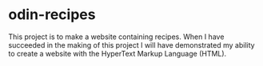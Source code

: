 # odin-recipes

This project is to make a website containing recipes.
When I have succeeded in the making of this project I will have
demonstrated my ability to create a website with the HyperText Markup
Language (HTML).